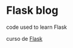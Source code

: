 # Flask blog

code used to learn Flask

curso de [Flask](https://www.youtube.com/playlist?list=PL-osiE80TeTs4UjLw5MM6OjgkjFeUxCYH)